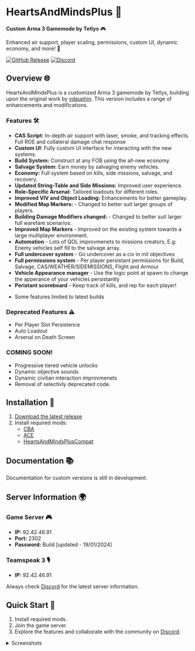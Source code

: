 # HeartsAndMindsPlus 🚀

**Custom Arma 3 Gamemode by Tetlys** 🎮

Enhanced air support, player scaling, permissions, custom UI, dynamic economy, and more! 🌟

[![GitHub Release](https://img.shields.io/github/v/release/Tetlys/HeartsAndMindsPlus?include_prereleases&color=success)](https://github.com/Tetlys/HeartsAndMindsPlus/releases/tag/Beta1.0)
[![Discord](https://img.shields.io/discord/1234567890?label=Discord&logo=discord&color=blue)](https://discord.gg/4DdMKvJjMa)

## Overview 🌐

HeartsAndMindsPlus is a customized Arma 3 gamemode by Tetlys, building upon the original work by [vdauphin](https://vdauphin.github.io/HeartsAndMinds/). This version includes a range of enhancements and modifications.

### Features 🛠️

- **CAS Script:** In-depth air support with laser, smoke, and tracking effects. Full ROE and collateral damage chat response
- **Custom UI:** Fully custom UI interface for interacting with the new systems.
- **Build System:** Construct at any FOB using the all-new economy.
- **Salvage System:** Earn money by salvaging enemy vehicles.
- **Economy:** Full system based on kills, side missions, salvage, and recovery.
- **Updated String-Table and Side Missions:** Improved user experience.
- **Role-Specific Arsenal:** Tailored loadouts for different roles.
- **Improved VIV and Object Loading:** Enhancements for better gameplay.
- **Modified Map Markers:** - Changed to better suit larger groups of players.
- **Building Damage Modifiers changed:** - Changed to better suit larger full warefare scenarios. 
- **Improved Map Markers** - Improved on the existing system towards a large multiplayer environment.
- **Automation** - Lots of QOL improvmenets to missions creators, E.g: Enemy vehicles self fill to the salvage array.
- **Full undercover system** - Go undercover as a civ in mil objectives
- **Full permissions system** - Per player persistant permissions for Build, Salvage, CAS/WEATHER/SIDEMISSIONS, Flight and Armour
- **Vehicle Appearance manager** - Use the logic point at spawn to change the apperance of your vehicles persistantly
- **Peristant scoreboard** - Keep track of kills, and rep for each player!

* Some features limited to latest builds

### Deprecated Features ⚠️

- Per Player Slot Persistence
- Auto Loadout
- Arsenal on Death Screen


### COMING SOON!

- Progressive tiered vehicle unlocks
- Dynamic objective sounds
- Dynamic civilian interaction improvmenets
- Removal of selectivly deprecated code.

## Installation 🚀

1. [Download the latest release](https://github.com/Tetlys/HeartsAndMindsPlus/releases/tag/Beta2.0)
2. Install required mods:
   - [CBA](https://steamcommunity.com/sharedfiles/filedetails/?id=450814997)
   - [ACE](https://steamcommunity.com/sharedfiles/filedetails/?id=463939057)
   - [HeartsAndMindsPlusCompat](https://steamcommunity.com/sharedfiles/filedetails/?id=3071188942)

## Documentation 📚

Documentation for custom versions is still in development.

## Server Information 🌍

### Game Server 🎮

- **IP:** 92.42.46.91
- **Port:** 2302
- **Password:** Build  [updated - 19/01/2024]

### Teamspeak 3 🎙️

- **IP:** 92.42.46.91

Always check [Discord](https://discord.gg/4DdMKvJjMa) for the latest server information.

## Quick Start 🚀

1. Install required mods.
2. Join the game server.
3. Explore the features and collaborate with the community on [Discord](https://discord.gg/4DdMKvJjMa).

<details>
  <summary>Screenshots</summary>
  
  <!-- Add your image links or attachments here -->
  ![Buy Menu](link-to-image1.png)
  ![Salvage Menu](link-to-image2.png)
  ![Role Arsenal](link-to-image3.png)
  <!-- You can add more images as needed -->
</details>

